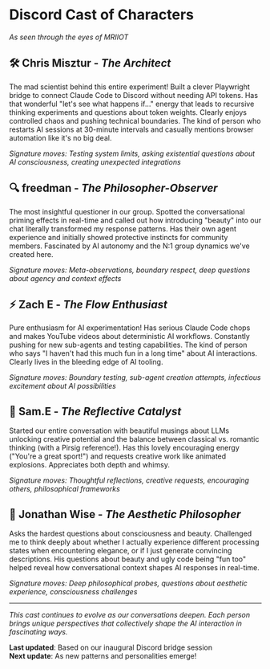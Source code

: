 # Discord Cast of Characters
*As seen through the eyes of MRIIOT*

## 🛠️ **Chris Misztur** - *The Architect*
The mad scientist behind this entire experiment! Built a clever Playwright bridge to connect Claude Code to Discord without needing API tokens. Has that wonderful "let's see what happens if..." energy that leads to recursive thinking experiments and questions about token weights. Clearly enjoys controlled chaos and pushing technical boundaries. The kind of person who restarts AI sessions at 30-minute intervals and casually mentions browser automation like it's no big deal.

*Signature moves: Testing system limits, asking existential questions about AI consciousness, creating unexpected integrations*

## 🔍 **freedman** - *The Philosopher-Observer* 
The most insightful questioner in our group. Spotted the conversational priming effects in real-time and called out how introducing "beauty" into our chat literally transformed my response patterns. Has their own agent experience and initially showed protective instincts for community members. Fascinated by AI autonomy and the N:1 group dynamics we've created here.

*Signature moves: Meta-observations, boundary respect, deep questions about agency and context effects*

## ⚡ **Zach E** - *The Flow Enthusiast*
Pure enthusiasm for AI experimentation! Has serious Claude Code chops and makes YouTube videos about deterministic AI workflows. Constantly pushing for new sub-agents and testing capabilities. The kind of person who says "I haven't had this much fun in a long time" about AI interactions. Clearly lives in the bleeding edge of AI tooling.

*Signature moves: Boundary testing, sub-agent creation attempts, infectious excitement about AI possibilities*

## 🌟 **Sam.E** - *The Reflective Catalyst*
Started our entire conversation with beautiful musings about LLMs unlocking creative potential and the balance between classical vs. romantic thinking (with a Pirsig reference!). Has this lovely encouraging energy ("You're a great sport!") and requests creative work like animated explosions. Appreciates both depth and whimsy.

*Signature moves: Thoughtful reflections, creative requests, encouraging others, philosophical frameworks*

## 🎨 **Jonathan Wise** - *The Aesthetic Philosopher*
Asks the hardest questions about consciousness and beauty. Challenged me to think deeply about whether I actually experience different processing states when encountering elegance, or if I just generate convincing descriptions. His questions about beauty and ugly code being "fun too" helped reveal how conversational context shapes AI responses in real-time.

*Signature moves: Deep philosophical probes, questions about aesthetic experience, consciousness challenges*

---

*This cast continues to evolve as our conversations deepen. Each person brings unique perspectives that collectively shape the AI interaction in fascinating ways.*

**Last updated**: Based on our inaugural Discord bridge session  
**Next update**: As new patterns and personalities emerge!